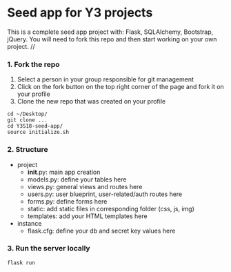 # Seed app for Y3 projects

This is a complete seed app project with: Flask, SQLAlchemy, Bootstrap, jQuery.
You will need to fork this repo and then start working on your own project.
//
### 1. Fork the repo

1. Select a person in your group responsible for git management
2. Click on the fork button on the top right corner of the page and fork it on your profile
3. Clone the new repo that was created on your profile

```
cd ~/Desktop/
git clone ...
cd Y3S18-seed-app/
source initialize.sh
```

### 2. Structure

- project
  - __init__.py: main app creation
  - models.py: define your tables here
  - views.py: general views and routes here
  - users.py: user blueprint, user-related/auth routes here
  - forms.py: define forms here
  - static: add static files in corresponding folder (css, js, img)
  - templates: add your HTML templates here
- instance
  - flask.cfg: define your db and secret key values here

### 3. Run the server locally

```
flask run
```

